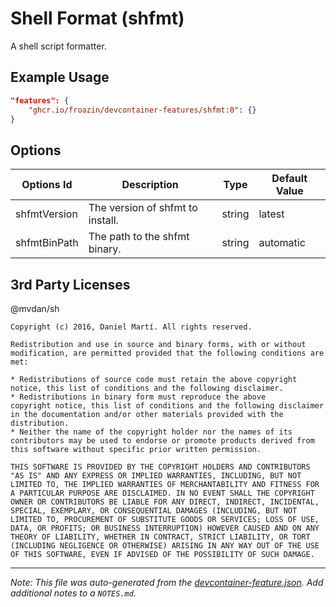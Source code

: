 
# Shell Format (shfmt)

A shell script formatter.

## Example Usage

```json
"features": {
    "ghcr.io/froazin/devcontainer-features/shfmt:0": {}
}
```

## Options

| Options Id | Description | Type | Default Value |
|-----|-----|-----|-----|
| shfmtVersion | The version of shfmt to install. | string | latest |
| shfmtBinPath | The path to the shfmt binary. | string | automatic |

## 3rd Party Licenses

@mvdan/sh

    Copyright (c) 2016, Daniel Martí. All rights reserved.

    Redistribution and use in source and binary forms, with or without
    modification, are permitted provided that the following conditions are
    met:

    * Redistributions of source code must retain the above copyright
    notice, this list of conditions and the following disclaimer.
    * Redistributions in binary form must reproduce the above
    copyright notice, this list of conditions and the following disclaimer
    in the documentation and/or other materials provided with the
    distribution.
    * Neither the name of the copyright holder nor the names of its
    contributors may be used to endorse or promote products derived from
    this software without specific prior written permission.

    THIS SOFTWARE IS PROVIDED BY THE COPYRIGHT HOLDERS AND CONTRIBUTORS
    "AS IS" AND ANY EXPRESS OR IMPLIED WARRANTIES, INCLUDING, BUT NOT
    LIMITED TO, THE IMPLIED WARRANTIES OF MERCHANTABILITY AND FITNESS FOR
    A PARTICULAR PURPOSE ARE DISCLAIMED. IN NO EVENT SHALL THE COPYRIGHT
    OWNER OR CONTRIBUTORS BE LIABLE FOR ANY DIRECT, INDIRECT, INCIDENTAL,
    SPECIAL, EXEMPLARY, OR CONSEQUENTIAL DAMAGES (INCLUDING, BUT NOT
    LIMITED TO, PROCUREMENT OF SUBSTITUTE GOODS OR SERVICES; LOSS OF USE,
    DATA, OR PROFITS; OR BUSINESS INTERRUPTION) HOWEVER CAUSED AND ON ANY
    THEORY OF LIABILITY, WHETHER IN CONTRACT, STRICT LIABILITY, OR TORT
    (INCLUDING NEGLIGENCE OR OTHERWISE) ARISING IN ANY WAY OUT OF THE USE
    OF THIS SOFTWARE, EVEN IF ADVISED OF THE POSSIBILITY OF SUCH DAMAGE.


---

_Note: This file was auto-generated from the [devcontainer-feature.json](https://github.com/froazin/devcontainers/blob/main/features/src/shfmt/devcontainer-feature.json).  Add additional notes to a `NOTES.md`._
